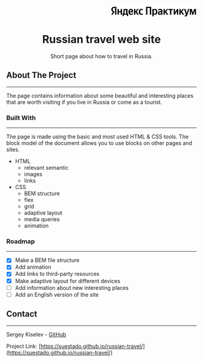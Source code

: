 <a name="readme-top"></a>

<div align="right">
  <a href="https://practicum.yandex.ru">
    <img src="https://github.com/Suestado/how-to-learn/raw/main/images/logo_place_header.svg" alt="Yandex Praktikum" width="228" height="32">
  </a>

<h1 align="center">Russian travel web site</h1>

  <p align="center">
    Short page about how to travel in Russia.
  </p>
</div>


## About The Project
____

The page contains information about some beautiful and interesting places that are worth visiting if you live in Russia or come as a tourist.



### Built With
____

The page is made using the basic and most used HTML & CSS tools.
The block model of the document allows you to use blocks on other pages and sites.

* HTML
  * relevant semantic
  * images
  * links
* CSS
  * BEM structure
  * flex
  * grid
  * adaptive layout
  * media queries
  * animation

### Roadmap
____

- [x] Make a BEM file structure
- [x] Add animation
- [x] Add links to third-party resources
- [x] Make adaptive layout for different devices
- [ ] Add information about new interesting places
- [ ] Add an English version of the site

## Contact
____

Sergey Kiselev - [GitHub](https://github.com/Suestado)

Project Link: [https://suestado.github.io/russian-travel/](https://suestado.github.io/russian-travel/)
